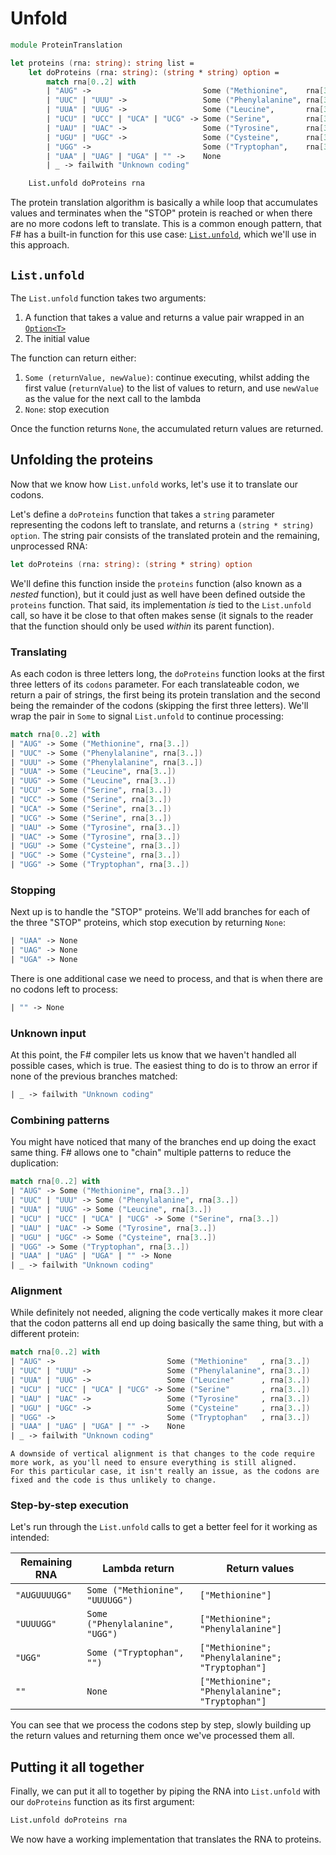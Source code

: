 # Unfold

```fsharp
module ProteinTranslation

let proteins (rna: string): string list =
    let doProteins (rna: string): (string * string) option =
        match rna[0..2] with
        | "AUG" ->                         Some ("Methionine",    rna[3..])
        | "UUC" | "UUU" ->                 Some ("Phenylalanine", rna[3..])
        | "UUA" | "UUG" ->                 Some ("Leucine",       rna[3..])
        | "UCU" | "UCC" | "UCA" | "UCG" -> Some ("Serine",        rna[3..])
        | "UAU" | "UAC" ->                 Some ("Tyrosine",      rna[3..])
        | "UGU" | "UGC" ->                 Some ("Cysteine",      rna[3..])
        | "UGG" ->                         Some ("Tryptophan",    rna[3..])
        | "UAA" | "UAG" | "UGA" | "" ->    None
        | _ -> failwith "Unknown coding"

    List.unfold doProteins rna
```

The protein translation algorithm is basically a while loop that accumulates values and terminates when the "STOP" protein is reached or when there are no more codons left to translate.
This is a common enough pattern, that F# has a built-in function for this use case: [`List.unfold`][list.unfold], which we'll use in this approach.

## `List.unfold`

The `List.unfold` function takes two arguments:

1. A function that takes a value and returns a value pair wrapped in an [`Option<T>`][options]
2. The initial value

The function can return either:

1. `Some (returnValue, newValue)`: continue executing, whilst adding the first value (`returnValue`) to the list of values to return, and use `newValue` as the value for the next call to the lambda
2. `None`: stop execution

Once the function returns `None`, the accumulated return values are returned.

## Unfolding the proteins

Now that we know how `List.unfold` works, let's use it to translate our codons.

Let's define a `doProteins` function that takes a `string` parameter representing the codons left to translate, and returns a `(string * string) option`.
The string pair consists of the translated protein and the remaining, unprocessed RNA:

```fsharp
let doProteins (rna: string): (string * string) option
```

We'll define this function inside the `proteins` function (also known as a _nested_ function), but it could just as well have been defined outside the `proteins` function.
That said, its implementation _is_ tied to the `List.unfold` call, so have it be close to that often makes sense (it signals to the reader that the function should only be used _within_ its parent function).

### Translating

As each codon is three letters long, the `doProteins` function looks at the first three letters of its `codons` parameter.
For each translateable codon, we return a pair of strings, the first being its protein translation and the second being the remainder of the codons (skipping the first three letters).
We'll wrap the pair in `Some` to signal `List.unfold` to continue processing:

```fsharp
match rna[0..2] with
| "AUG" -> Some ("Methionine", rna[3..])
| "UUC" -> Some ("Phenylalanine", rna[3..])
| "UUU" -> Some ("Phenylalanine", rna[3..])
| "UUA" -> Some ("Leucine", rna[3..])
| "UUG" -> Some ("Leucine", rna[3..])
| "UCU" -> Some ("Serine", rna[3..])
| "UCC" -> Some ("Serine", rna[3..])
| "UCA" -> Some ("Serine", rna[3..])
| "UCG" -> Some ("Serine", rna[3..])
| "UAU" -> Some ("Tyrosine", rna[3..])
| "UAC" -> Some ("Tyrosine", rna[3..])
| "UGU" -> Some ("Cysteine", rna[3..])
| "UGC" -> Some ("Cysteine", rna[3..])
| "UGG" -> Some ("Tryptophan", rna[3..])
```

### Stopping

Next up is to handle the "STOP" proteins.
We'll add branches for each of the three "STOP" proteins, which stop execution by returning `None`:

```fsharp
| "UAA" -> None
| "UAG" -> None
| "UGA" -> None
```

There is one additional case we need to process, and that is when there are no codons left to process:

```fsharp
| "" -> None
```

### Unknown input

At this point, the F# compiler lets us know that we haven't handled all possible cases, which is true.
The easiest thing to do is to throw an error if none of the previous branches matched:

```fsharp
| _ -> failwith "Unknown coding"
```

### Combining patterns

You might have noticed that many of the branches end up doing the exact same thing.
F# allows one to "chain" multiple patterns to reduce the duplication:

```fsharp
match rna[0..2] with
| "AUG" -> Some ("Methionine", rna[3..])
| "UUC" | "UUU" -> Some ("Phenylalanine", rna[3..])
| "UUA" | "UUG" -> Some ("Leucine", rna[3..])
| "UCU" | "UCC" | "UCA" | "UCG" -> Some ("Serine", rna[3..])
| "UAU" | "UAC" -> Some ("Tyrosine", rna[3..])
| "UGU" | "UGC" -> Some ("Cysteine", rna[3..])
| "UGG" -> Some ("Tryptophan", rna[3..])
| "UAA" | "UAG" | "UGA" | "" -> None
| _ -> failwith "Unknown coding"
```

### Alignment

While definitely not needed, aligning the code vertically makes it more clear that the codon patterns all end up doing basically the same thing, but with a different protein:

```fsharp
match rna[0..2] with
| "AUG" ->                         Some ("Methionine"   , rna[3..])
| "UUC" | "UUU" ->                 Some ("Phenylalanine", rna[3..])
| "UUA" | "UUG" ->                 Some ("Leucine"      , rna[3..])
| "UCU" | "UCC" | "UCA" | "UCG" -> Some ("Serine"       , rna[3..])
| "UAU" | "UAC" ->                 Some ("Tyrosine"     , rna[3..])
| "UGU" | "UGC" ->                 Some ("Cysteine"     , rna[3..])
| "UGG" ->                         Some ("Tryptophan"   , rna[3..])
| "UAA" | "UAG" | "UGA" | "" ->    None
| _ -> failwith "Unknown coding"
```

```exercism/note
A downside of vertical alignment is that changes to the code require more work, as you'll need to ensure everything is still aligned.
For this particular case, it isn't really an issue, as the codons are fixed and the code is thus unlikely to change.
```

### Step-by-step execution

Let's run through the `List.unfold` calls to get a better feel for it working as intended:

| Remaining RNA | Lambda return                   | Return values                                   |
| ------------- | ------------------------------- | ----------------------------------------------- |
| `"AUGUUUUGG"` | `Some ("Methionine", "UUUUGG")` | `["Methionine"]`                                |
| `"UUUUGG"`    | `Some ("Phenylalanine", "UGG")` | `["Methionine"; "Phenylalanine"]`               |
| `"UGG"`       | `Some ("Tryptophan", "")`       | `["Methionine"; "Phenylalanine"; "Tryptophan"]` |
| `""`          | `None`                          | `["Methionine"; "Phenylalanine"; "Tryptophan"]` |

You can see that we process the codons step by step, slowly building up the return values and returning them once we've processed them all.

## Putting it all together

Finally, we can put it all to together by piping the RNA into `List.unfold` with our `doProteins` function as its first argument:

```fsharp
List.unfold doProteins rna
```

We now have a working implementation that translates the RNA to proteins.

[list.unfold]: https://fsharp.github.io/fsharp-core-docs/reference/fsharp-collections-listmodule.html#unfold
[options]: https://learn.microsoft.com/en-us/dotnet/fsharp/language-reference/options
